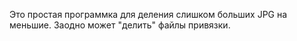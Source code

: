 Это простая программка для деления слишком больших JPG на меньшие.
Заодно может "делить" файлы привязки.
